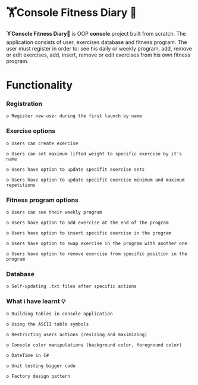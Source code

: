 # 🏋️Console Fitness Diary 📖

🏋️**Console Fitness Diary**📖 is OOP **console** project built from scratch. The application consists of user, exercises database and fitness program. The user must register in order to: see his daily or weekly program, add, remove or edit exercises, add, insert, remove or edit exercises from his own fitness program.

# Functionality


### Registration

	o Register new user during the first launch by name

### Exercise options

	o Users can create exercise

	o Users can set maximum lifted weight to specific exercise by it's name

	o Users have option to update specifit exercise sets

	o Users have option to update specifit exercise minimum and maximum repetitions

### Fitness program options

	o Users can see their weekly program

	o Users have option to add exercise at the end of the program

	o Users have option to insert specific exercise in the program

	o Users have option to swap exercise in the program with another one
	
	o Users have option to remove exercise from specific position in the program

### Database
	o Self-updating .txt files after specific actions
	
### What i have learnt 💡

	o Building tables in console application 
	
	o Using the ASCII table symbols

	o Restricting users actions (resizing and maximizing)
	
	o Console color manipulations (background color, foreground color)
	
	o DateTime in C#

	o Unit testing bigger code
	
	o Factory design pattern
	



